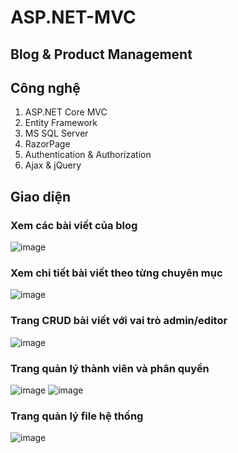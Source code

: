 # ASP.NET-MVC

## Blog & Product Management

## Công nghệ
1. ASP.NET Core MVC
2. Entity Framework
3. MS SQL Server
4. RazorPage
5. Authentication & Authorization
6. Ajax & jQuery

## Giao diện

### Xem các bài viết của blog
![image](https://github.com/Haix1xx/ASP.NET-MVC/assets/94236029/9ac63a3c-b213-419b-a045-5cee7045ebcf)



### Xem chi tiết bài viết theo từng chuyên mục
![image](https://github.com/Haix1xx/ASP.NET-MVC/assets/94236029/28aee9b0-2731-4f28-87b8-5b4a25defa53)



### Trang CRUD bài viết với vai trò admin/editor
![image](https://github.com/Haix1xx/ASP.NET-MVC/assets/94236029/f4e0d759-bbb2-4970-9630-cfc5872ad6fa)


### Trang quản lý thành viên và phân quyền
![image](https://github.com/Haix1xx/ASP.NET-MVC/assets/94236029/0570639d-58bc-4065-b634-f258fbee5307)
![image](https://github.com/Haix1xx/ASP.NET-MVC/assets/94236029/1a4e7975-20c2-4390-bdba-4fff880db606)

### Trang quản lý file hệ thống
![image](https://github.com/Haix1xx/ASP.NET-MVC/assets/94236029/48ecdf08-2ebf-4bd2-8127-f52539e57210)



